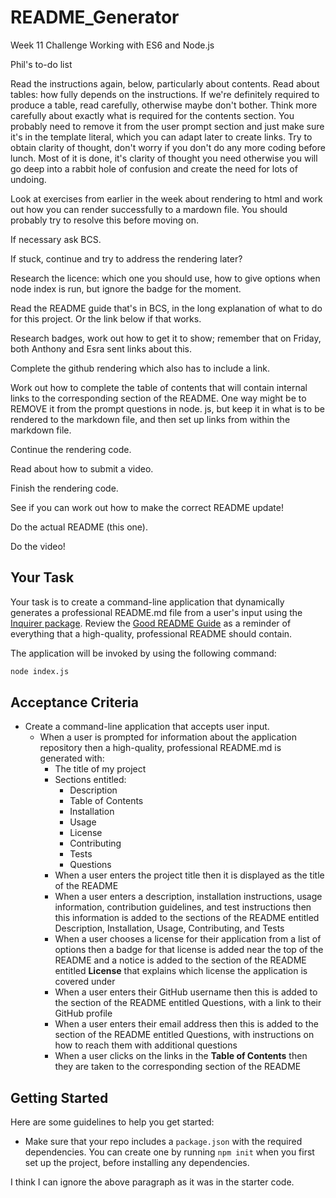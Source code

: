 # README_Generator
Week 11 Challenge Working with ES6 and Node.js

Phil's to-do list

Read the instructions again, below, particularly about contents.
Read about tables: how fully depends on the instructions. If we're definitely required to produce a table, read carefully, otherwise maybe don't bother.
Think more carefully about exactly what is required for the contents section. You probably need to remove it from the user prompt section and just make sure it's in the template literal, which you can adapt later to create links.
Try to obtain clarity of thought, don't worry if you don't do any more coding before lunch. Most of it is done, it's clarity of thought you need otherwise you will go deep into a rabbit hole of confusion and create the need for lots of undoing.

Look at exercises from earlier in the week about rendering to html and work out how you can render successfully to a mardown file. You should probably try to resolve this before moving on.

If necessary ask BCS.

If stuck, continue and try to address the rendering later?

Research the licence: which one you should use, how to give options when node index is run, but ignore the badge for the moment.

Read the README guide that's in BCS, in the long explanation of what to do for this project. Or the link below if that works.

Research badges, work out how to get it to show; remember that on Friday, both Anthony and Esra sent links about this.

Complete the github rendering which also has to include a link.

Work out how to complete the table of contents that will contain internal links to the corresponding section of the README. One way might be to REMOVE it from the prompt questions in node. js, but keep it in what is to be rendered to the markdown file, and then set up links from within the markdown file.

Continue the rendering code.

Read about how to submit a video.

Finish the rendering code.

See if you can work out how to make the correct README update!

Do the actual README (this one).

Do the video!

## Your Task

Your task is to create a command-line application that dynamically generates a professional README.md file from a user's input using the [Inquirer package](https://www.npmjs.com/package/inquirer). Review the [Good README Guide](../../01-HTML-Git-CSS/04-Important/Good-README-Guide/README.md) as a reminder of everything that a high-quality, professional README should contain. 

The application will be invoked by using the following command:

```bash
node index.js
```
## Acceptance Criteria

* Create a command-line application that accepts user input.
  * When a user is prompted for information about the application repository then a high-quality, professional README.md is generated with:
    * The title of my project 
    * Sections entitled:
      * Description 
      * Table of Contents 
      * Installation 
      * Usage 
      * License 
      * Contributing 
      * Tests 
      * Questions
    * When a user enters the project title then it is displayed as the title of the README
    * When a user enters a description, installation instructions, usage information, contribution guidelines, and test instructions then this information is added to the sections of the README entitled Description, Installation, Usage, Contributing, and Tests
    * When a user chooses a license for their application from a list of options then a badge for that license is added near the top of the README and a notice is added to the section of the README entitled **License** that explains which license the application is covered under
    * When a user enters their GitHub username then this is added to the section of the README entitled Questions, with a link to their GitHub profile
    * When a user enters their email address then this is added to the section of the README entitled Questions, with instructions on how to reach them with additional questions
    * When a user clicks on the links in the **Table of Contents** then they are taken to the corresponding section of the README

## Getting Started

Here are some guidelines to help you get started:

* Make sure that your repo includes a `package.json` with the required dependencies. You can create one by running `npm init` when you first set up the project, before installing any dependencies.

I think I can ignore the above paragraph as it was in the starter code.
